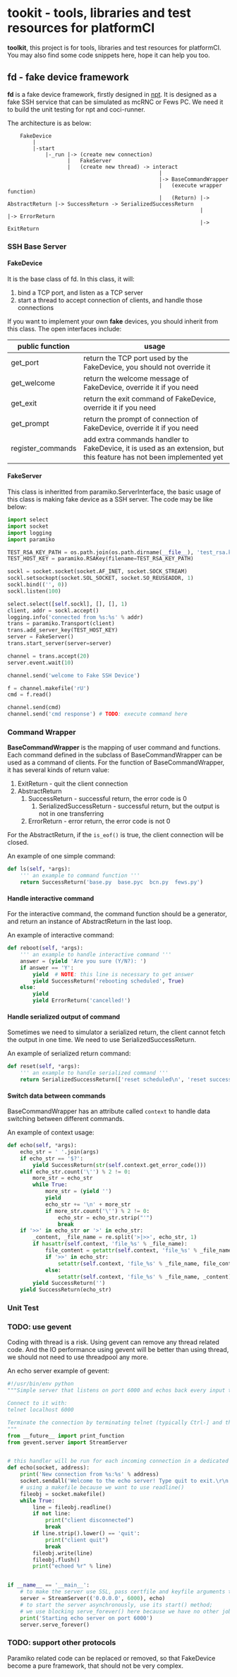 # tookit - tools, libraries and test resources for platformCI

**toolkit**, this project is for tools, libraries and test resources for platformCI. You may also find some code snippets here, hope it can help you too.

## fd - fake device framework

**fd** is a fake device framework, firstly designed in [npt](http://becrtt01.china.nsn-net.net/platformci/npt/). It is designed as a fake SSH service that can be simulated as mcRNC or Fews PC. We need it to build the unit testing for npt and coci-runner.

The architecture is as below:

        FakeDevice
            |
            |-start
                |-_run |-> (create new connection)
                       |   FakeServer
                       |   (create new thread) -> interact
                                                    |
                                                    |-> BaseCommandWrapper
                                                    |   (execute wrapper function)
                                                    |   (Return) |-> AbstractReturn |-> SuccessReturn -> SerializedSuccessReturn
                                                                 |                  |-> ErrorReturn
                                                                 |-> ExitReturn

### SSH Base Server

#### FakeDevice

It is the base class of fd. In this class, it will:

1. bind a TCP port, and listen as a TCP server
1. start a thread to accept connection of clients, and handle those connections

If you want to implement your own **fake** devices, you should inherit from this class. The open interfaces include:

| public function   | usage |
| ---------------   | ----- |
| get_port          | return the TCP port used by the FakeDevice, you should not override it |
| get_welcome       | return the welcome message of FakeDevice, override it if you need |
| get_exit          | return the exit command of FakeDevice, override it if you need |
| get_prompt        | return the prompt of connection of FakeDevice, override it if you need |
| register_commands | add extra commands handler to FakeDevice, it is used as an extension, but this feature has not been implemented yet |

#### FakeServer

This class is inheritted from paramiko.ServerInterface, the basic usage of this class is making fake device as a SSH server. The code may be like below:

```python
import select
import socket
import logging
import paramiko

TEST_RSA_KEY_PATH = os.path.join(os.path.dirname(__file__), 'test_rsa.key')
TEST_HOST_KEY = paramiko.RSAKey(filename=TEST_RSA_KEY_PATH)

sockl = socket.socket(socket.AF_INET, socket.SOCK_STREAM)
sockl.setsockopt(socket.SOL_SOCKET, socket.SO_REUSEADDR, 1)
sockl.bind(('', 0))
sockl.listen(100)

select.select([self.sockl], [], [], 1)
client, addr = sockl.accept()
logging.info('connected from %s:%s' % addr)
trans = paramiko.Transport(client)
trans.add_server_key(TEST_HOST_KEY)
server = FakeServer()
trans.start_server(server=server)

channel = trans.accept(20)
server.event.wait(10)

channel.send('welcome to Fake SSH Device')

f = channel.makefile('rU')
cmd = f.read()

channel.send(cmd)
channel.send('cmd response') # TODO: execute command here
```

### Command Wrapper

**BaseCommandWrapper** is the mapping of user command and functions. Each command defined in the subclass of BaseCommandWrapper can be used as a command of clients. For the function of BaseCommandWrapper, it has several kinds of return value:

1. ExitReturn   -   quit the client connection
1. AbstractReturn
    1. SuccessReturn    -   successful return, the error code is 0
        1. SerializedSuccessReturn  -   successful return, but the output is not in one transferring
    1. ErrorReturn  -   error return, the error code is not 0

For the AbstractReturn, if the `is_eof()` is true, the client connection will be closed.

An example of one simple command:

```python
def ls(self, *args):
    ''' an example to command function '''
    return SuccessReturn('base.py  base.pyc  bcn.py  fews.py')
```

#### Handle interactive command

For the interactive command, the command function should be a generator, and return an instance of AbstractReturn in the last loop. 

An example of interactive command:

```python
def reboot(self, *args):
    ''' an example to handle interactive command '''
    answer = (yield 'Are you sure (Y/N?): ')
    if answer == 'Y':
        yield  # NOTE: this line is necessary to get answer
        yield SuccessReturn('rebooting scheduled', True)
    else:
        yield
        yield ErrorReturn('cancelled!')
```

#### Handle serialized output of command

Sometimes we need to simulator a serialized return, the client cannot fetch the output in one time. We need to use SerializedSuccessReturn.

An example of serialized return command:

```python
def reset(self, *args):
    ''' an example to handle serialized command '''
    return SerializedSuccessReturn(['reset scheduled\n', 'reset successfully'])
```

#### Switch data between commands

BaseCommandWrapper has an attribute called `context` to handle data switching between different commands. 

An example of context usage:

```python
def echo(self, *args): 
    echo_str = ' '.join(args)
    if echo_str == '$?':
        yield SuccessReturn(str(self.context.get_error_code()))
    elif echo_str.count('\'') % 2 != 0:
        more_str = echo_str
        while True:
            more_str = (yield '')
            yield
            echo_str += '\n' + more_str
            if more_str.count('\'') % 2 != 0:
                echo_str = echo_str.strip("'")
                break
    if '>>' in echo_str or '>' in echo_str:
        _content, _file_name = re.split('>|>>', echo_str, 1)
        if hasattr(self.context, 'file_%s' % _file_name):
            file_content = getattr(self.context, 'file_%s' % _file_name)
            if '>>' in echo_str:
                setattr(self.context, 'file_%s' % _file_name, file_content + _content)
            else:
                setattr(self.context, 'file_%s' % _file_name, _content)
        yield SuccessReturn('')
    yield SuccessReturn(echo_str)
```

### Unit Test

### TODO: use gevent

Coding with thread is a risk. Using gevent can remove any thread related code. And the IO performance using gevent will be better than using thread, we should not need to use threadpool any more.

An echo server example of gevent:

```python
#!/usr/bin/env python
"""Simple server that listens on port 6000 and echos back every input to the client.

Connect to it with:
telnet localhost 6000

Terminate the connection by terminating telnet (typically Ctrl-] and then 'quit').
"""
from __future__ import print_function
from gevent.server import StreamServer


# this handler will be run for each incoming connection in a dedicated greenlet
def echo(socket, address):
    print('New connection from %s:%s' % address)
    socket.sendall('Welcome to the echo server! Type quit to exit.\r\n')
    # using a makefile because we want to use readline()
    fileobj = socket.makefile()
    while True:
        line = fileobj.readline()
        if not line:
            print("client disconnected")
            break
        if line.strip().lower() == 'quit':
            print("client quit")
            break
        fileobj.write(line)
        fileobj.flush()
        print("echoed %r" % line)


if __name__ == '__main__':
    # to make the server use SSL, pass certfile and keyfile arguments to the constructor
    server = StreamServer(('0.0.0.0', 6000), echo)
    # to start the server asynchronously, use its start() method;
    # we use blocking serve_forever() here because we have no other jobs
    print('Starting echo server on port 6000')
    server.serve_forever()
```

### TODO: support other protocols

Paramiko related code can be replaced or removed, so that FakeDevice become a pure framework, that should not be very complex.
